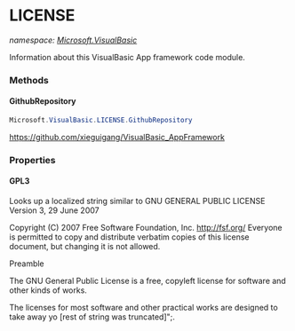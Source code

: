 ﻿# LICENSE
_namespace: [Microsoft.VisualBasic](./index.md)_

Information about this VisualBasic App framework code module.



### Methods

#### GithubRepository
```csharp
Microsoft.VisualBasic.LICENSE.GithubRepository
```
https://github.com/xieguigang/VisualBasic_AppFramework


### Properties

#### GPL3
Looks up a localized string similar to GNU GENERAL PUBLIC LICENSE
 Version 3, 29 June 2007

 Copyright (C) 2007 Free Software Foundation, Inc. <http://fsf.org/>
 Everyone is permitted to copy and distribute verbatim copies
 of this license document, but changing it is not allowed.

 Preamble

 The GNU General Public License is a free, copyleft license for
software and other kinds of works.

 The licenses for most software and other practical works are designed
to take away yo [rest of string was truncated]";.
